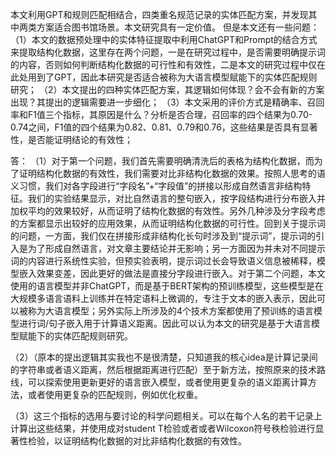本文利用GPT和规则匹配相结合，四类重名规范记录的实体匹配方案，并发现其中两类方案适合图书馆场景。本文研究具有一定价值。
但是本文还有一些问题：
（1）本文的数据预处理中的实体特征提取中利用ChatGPT和Prompt的结合方式来提取结构化数据，这里存在两个问题，一是在研究过程中，是否需要明确提示词的内容，否则如何判断结构化数据的可行性和有效性，二是本文的研究过程中仅在此处用到了GPT，因此本研究是否适合被称为大语言模型赋能下的实体匹配规则研究；
（2）本文提出的四种实体匹配方案，其逻辑如何体现？会不会有新的方案出现？其提出的逻辑需要进一步细化；
（3）本文采用的评价方式是精确率、召回率和F1值三个指标，其原因是什么？分析是否合理，召回率的四个结果为0.70-0.74之间，F1值的四个结果为0.82、0.81、0.79和0.76，这些结果是否具有显著性，是否能证明结论的有效性；

答：
（1）对于第一个问题，我们首先需要明确清洗后的表格为结构化数据，而为了证明结构化数据的有效性，我们需要对比非结构化数据的效果。按照人思考的语义习惯，我们对各字段进行“字段名”+“字段值”的拼接以形成自然语言非结构特征。我们的实验结果显示，对比自然语言的整句嵌入，按字段结构进行分布嵌入并加权平均的效果较好，从而证明了结构化数据的有效性。另外几种涉及分字段考虑的方案都显示出较好的应用效果，从而证明结构化数据的可行性。回到关于提示词的问题，一方面，我们仅在拼接形成非结构化长句时涉及到“提示词”，提示词的引入是为了形成自然语言，对文章主要结论并无影响；另一方面因为并未对不同提示词的内容进行系统性实验，但预实验表明，提示词过长会导致语义信息被稀释，模型嵌入效果变差，因此更好的做法是直接分字段进行嵌入。对于第二个问题，本文使用的语言模型并非ChatGPT，而是基于BERT架构的预训练模型，这些模型是在大规模多语言语料上训练并在特定语料上微调的，专注于文本的嵌入表示，因此可以被称为大语言模型；另外实际上所涉及的4个技术方案都使用了预训练的语言模型进行词/句子嵌入用于计算语义距离。因此可以认为本文的研究是基于大语言模型赋能下的实体匹配规则研究。

（2）（原本的提出逻辑其实我也不是很清楚，只知道我的核心idea是计算记录间的字符串或者语义距离，然后根据距离进行匹配）至于新方法，按照原来的技术路线，可以探索使用更新更好的语言嵌入模型，或者使用更复杂的语义距离计算方法，或者使用更复杂的匹配规则，例如优化权重。

（3）这三个指标的选用与要讨论的科学问题相关。可以在每个人名的若干记录上计算出这些结果，并使用成对student T检验或者或者Wilcoxon符号秩检验进行显著性检验，以证明结构化数据的对比非结构化数据的有效性。